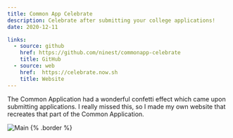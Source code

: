 ```yaml
---
title: Common App Celebrate
description: Celebrate after submitting your college applications!
date: 2020-12-11

links:
  - source: github
    href: https://github.com/ninest/commonapp-celebrate
    title: GitHub
  - source: web
    href:  https://celebrate.now.sh
    title: Website
---
```


The Common Application had a wonderful confetti effect which came upon submitting applications. I really missed this, so I made my own website that recreates that part of the Common Application.

![Main](/images/projects/commonapp-celebrate/yay.png) {% .border %}